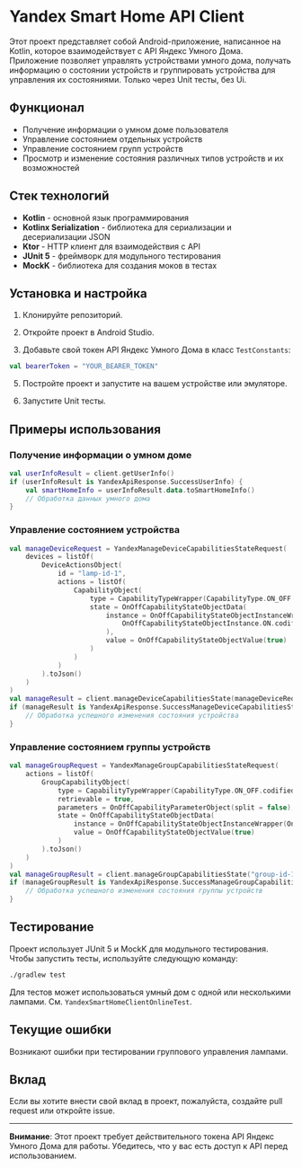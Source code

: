 # Yandex Smart Home API Client

Этот проект представляет собой Android-приложение, написанное на Kotlin, которое взаимодействует с API Яндекс Умного Дома. Приложение позволяет управлять устройствами умного дома, получать информацию о состоянии устройств и группировать устройства для управления их состояниями. Только через Unit тесты, без Ui.

## Функционал

- Получение информации о умном доме пользователя
- Управление состоянием отдельных устройств
- Управление состоянием групп устройств
- Просмотр и изменение состояния различных типов устройств и их возможностей

## Стек технологий

- **Kotlin** - основной язык программирования
- **Kotlinx Serialization** - библиотека для сериализации и десериализации JSON
- **Ktor** - HTTP клиент для взаимодействия с API
- **JUnit 5** - фреймворк для модульного тестирования
- **MockK** - библиотека для создания моков в тестах

## Установка и настройка

1. Клонируйте репозиторий.

2. Откройте проект в Android Studio.

3. Добавьте свой токен API Яндекс Умного Дома в класс `TestConstants`:

```kotlin
val bearerToken = "YOUR_BEARER_TOKEN"
```

5. Постройте проект и запустите на вашем устройстве или эмуляторе.

6. Запустите Unit тесты.

## Примеры использования

### Получение информации о умном доме

```kotlin
val userInfoResult = client.getUserInfo()
if (userInfoResult is YandexApiResponse.SuccessUserInfo) {
    val smartHomeInfo = userInfoResult.data.toSmartHomeInfo()
    // Обработка данных умного дома
}
```

### Управление состоянием устройства

```kotlin
val manageDeviceRequest = YandexManageDeviceCapabilitiesStateRequest(
    devices = listOf(
        DeviceActionsObject(
            id = "lamp-id-1",
            actions = listOf(
                CapabilityObject(
                    type = CapabilityTypeWrapper(CapabilityType.ON_OFF.codifiedEnum()),
                    state = OnOffCapabilityStateObjectData(
                        instance = OnOffCapabilityStateObjectInstanceWrapper(
                            OnOffCapabilityStateObjectInstance.ON.codifiedEnum()
                        ),
                        value = OnOffCapabilityStateObjectValue(true)
                    )
                )
            )
        ).toJson()
    )
)
val manageResult = client.manageDeviceCapabilitiesState(manageDeviceRequest)
if (manageResult is YandexApiResponse.SuccessManageDeviceCapabilitiesState) {
    // Обработка успешного изменения состояния устройства
}
```

### Управление состоянием группы устройств

```kotlin
val manageGroupRequest = YandexManageGroupCapabilitiesStateRequest(
    actions = listOf(
        GroupCapabilityObject(
            type = CapabilityTypeWrapper(CapabilityType.ON_OFF.codifiedEnum()),
            retrievable = true,
            parameters = OnOffCapabilityParameterObject(split = false),
            state = OnOffCapabilityStateObjectData(
                instance = OnOffCapabilityStateObjectInstanceWrapper(OnOffCapabilityStateObjectInstance.ON.codifiedEnum()),
                value = OnOffCapabilityStateObjectValue(true)
            )
        ).toJson()
    )
)
val manageGroupResult = client.manageGroupCapabilitiesState("group-id-1", manageGroupRequest)
if (manageGroupResult is YandexApiResponse.SuccessManageGroupCapabilitiesState) {
    // Обработка успешного изменения состояния группы устройств
}
```

## Тестирование

Проект использует JUnit 5 и MockK для модульного тестирования. Чтобы запустить тесты, используйте следующую команду:

```bash
./gradlew test
```

Для тестов может использоваться умный дом с одной или несколькими лампами. См. `YandexSmartHomeClientOnlineTest`.

## Текущие ошибки

Возникают ошибки при тестировании группового управления лампами.

## Вклад

Если вы хотите внести свой вклад в проект, пожалуйста, создайте pull request или откройте issue.

---

**Внимание**: Этот проект требует действительного токена API Яндекс Умного Дома для работы. Убедитесь, что у вас есть доступ к API перед использованием.
